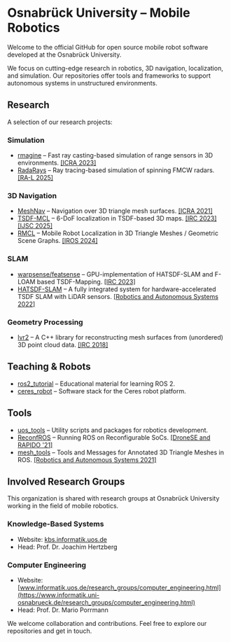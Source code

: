 # Osnabrück University – Mobile Robotics

Welcome to the official GitHub for open source mobile robot software developed at the Osnabrück University.

We focus on cutting-edge research in robotics, 3D navigation, localization, and simulation. Our repositories offer tools and frameworks to support autonomous systems in unstructured environments.

## Research

A selection of our research projects:

### Simulation
- [rmagine](https://github.com/uos/rmagine) – Fast ray casting-based simulation of range sensors in 3D environments. [[ICRA 2023]](https://ieeexplore.ieee.org/document/10161388)
- [RadaRays](https://github.com/uos/radarays_ros) – Ray tracing-based simulation of spinning FMCW radars. [[RA-L 2025]](https://ieeexplore.ieee.org/document/10845807)

### 3D Navigation
- [MeshNav](https://github.com/naturerobots/mesh_navigation) – Navigation over 3D triangle mesh surfaces. [[ICRA 2021]](https://ieeexplore.ieee.org/document/9560981)
- [TSDF-MCL](https://github.com/uos/tsdf_localization) – 6-DoF localization in TSDF-based 3D maps. [[IRC 2023]](https://ieeexplore.ieee.org/document/10473560) [[IJSC 2025]](https://doi.org/10.1142/S1793351X25410053)
- [RMCL](https://github.com/uos/rmcl) – Mobile Robot Localization in 3D Triangle Meshes / Geometric Scene Graphs. [[IROS 2024]](https://ieeexplore.ieee.org/document/10802360)

### SLAM
- [warpsense/featsense](https://github.com/juliangaal/warpsense) – GPU-implementation of HATSDF-SLAM and F-LOAM based TSDF-Mapping. [[IRC 2023]](https://ieeexplore.ieee.org/document/10473569)
- [HATSDF-SLAM](https://github.com/uos/hatsdf_slam) – A fully integrated system for hardware-accelerated TSDF SLAM with LiDAR sensors. [[Robotics and Autonomous Systems 2022]](https://doi.org/10.1016/j.robot.2022.104205)

### Geometry Processing
- [lvr2](https://github.com/uos/lvr2) – A C++ library for reconstructing mesh surfaces from (unordered) 3D point cloud data. [[IRC 2018]](https://ieeexplore.ieee.org/document/8329923)

## Teaching & Robots

- [ros2_tutorial](https://github.com/uos/ros2_tutorial) – Educational material for learning ROS 2.
- [ceres_robot](https://github.com/uos/ceres_robot) – Software stack for the Ceres robot platform.

## Tools

- [uos_tools](https://github.com/uos/uos_tools) – Utility scripts and packages for robotics development.
- [ReconfROS](https://github.com/uos/ReconfROS) – Running ROS on Reconfigurable SoCs. [[DroneSE and RAPIDO '21]](https://dl.acm.org/doi/10.1145/3444950.3444959)
- [mesh_tools](https://github.com/naturerobots/mesh_tools) – Tools and Messages for Annotated 3D Triangle Meshes in ROS. [[Robotics and Autonomous Systems 2021]](https://doi.org/10.1016/j.robot.2020.103688)

## Involved Research Groups

This organization is shared with research groups at Osnabrück University working in the field of mobile robotics.

### Knowledge-Based Systems
- Website: [kbs.informatik.uos.de](https://kbs.informatik.uni-osnabrueck.de)
- Head: Prof. Dr. Joachim Hertzberg

### Computer Engineering
- Website: [www.informatik.uos.de/research_groups/computer_engineering.html](https://www.informatik.uni-osnabrueck.de/research_groups/computer_engineering.html)
- Head: Prof. Dr. Mario Porrmann


We welcome collaboration and contributions. Feel free to explore our repositories and get in touch.
